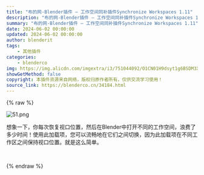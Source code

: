 ```yaml
---
title: "布的网-Blender插件 – 工作空间同补插件Synchronize Workspaces 1.11"
description: "布的网-Blender插件 – 工作空间同补插件Synchronize Workspaces 1.11"
summary: "布的网-Blender插件 – 工作空间同补插件Synchronize Workspaces 1.11"
date: 2024-06-02 00:00:00
updated: 2024-06-02 00:00:00
author: blenderit
tags: 
    - 其他插件
categories:
    - blenderco
img: https://img.alicdn.com/imgextra/i3/751044092/O1CN01H9dsyt1g6BSDM3XTd_!!751044092.png
showGetMethod: false
copyright: 本插件资源来自网络，版权归原作者所有，仅供交流学习使用！
source_link: https://blenderco.cn/34184.html
---
```


{% raw %}
<p><img class="aligncenter" src="https://img.alicdn.com/imgextra/i3/751044092/O1CN01H9dsyt1g6BSDM3XTd_!!751044092.png" alt="51.png"></p><p>想象一下，你每次恢复视口位置，然后在Blender中打开不同的工作空间，浪费了多少时间！使用此加载项，您可以流畅地在它们之间切换，因为此加载项在不同工作区之间保持视口位置。就是这么简单。</p><p> </p>
<div style="display: none">blenderco</div>
{% endraw %}